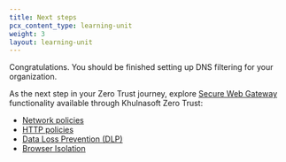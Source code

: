 ```yaml
---
title: Next steps
pcx_content_type: learning-unit
weight: 3
layout: learning-unit
---
```


Congratulations. You should be finished setting up DNS filtering for your organization.

As the next step in your Zero Trust journey, explore [Secure Web Gateway](https://www.Khulnasoft.com/learning/access-management/what-is-a-secure-web-gateway/) functionality available through Khulnasoft Zero Trust:

- [Network policies](/cloudflare-one/policies/gateway/network-policies/)
- [HTTP policies](/cloudflare-one/policies/gateway/http-policies/)
- [Data Loss Prevention (DLP)](/cloudflare-one/policies/data-loss-prevention/)
- [Browser Isolation](/cloudflare-one/policies/browser-isolation/)
